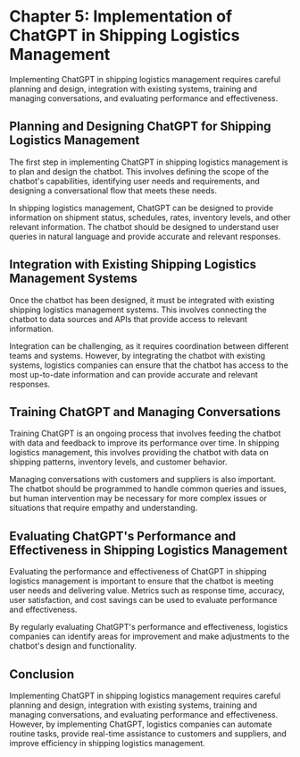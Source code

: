 Chapter 5: Implementation of ChatGPT in Shipping Logistics Management
=====================================================================

Implementing ChatGPT in shipping logistics management requires careful planning and design, integration with existing systems, training and managing conversations, and evaluating performance and effectiveness.

Planning and Designing ChatGPT for Shipping Logistics Management
----------------------------------------------------------------

The first step in implementing ChatGPT in shipping logistics management is to plan and design the chatbot. This involves defining the scope of the chatbot's capabilities, identifying user needs and requirements, and designing a conversational flow that meets these needs.

In shipping logistics management, ChatGPT can be designed to provide information on shipment status, schedules, rates, inventory levels, and other relevant information. The chatbot should be designed to understand user queries in natural language and provide accurate and relevant responses.

Integration with Existing Shipping Logistics Management Systems
---------------------------------------------------------------

Once the chatbot has been designed, it must be integrated with existing shipping logistics management systems. This involves connecting the chatbot to data sources and APIs that provide access to relevant information.

Integration can be challenging, as it requires coordination between different teams and systems. However, by integrating the chatbot with existing systems, logistics companies can ensure that the chatbot has access to the most up-to-date information and can provide accurate and relevant responses.

Training ChatGPT and Managing Conversations
-------------------------------------------

Training ChatGPT is an ongoing process that involves feeding the chatbot with data and feedback to improve its performance over time. In shipping logistics management, this involves providing the chatbot with data on shipping patterns, inventory levels, and customer behavior.

Managing conversations with customers and suppliers is also important. The chatbot should be programmed to handle common queries and issues, but human intervention may be necessary for more complex issues or situations that require empathy and understanding.

Evaluating ChatGPT's Performance and Effectiveness in Shipping Logistics Management
-----------------------------------------------------------------------------------

Evaluating the performance and effectiveness of ChatGPT in shipping logistics management is important to ensure that the chatbot is meeting user needs and delivering value. Metrics such as response time, accuracy, user satisfaction, and cost savings can be used to evaluate performance and effectiveness.

By regularly evaluating ChatGPT's performance and effectiveness, logistics companies can identify areas for improvement and make adjustments to the chatbot's design and functionality.

Conclusion
----------

Implementing ChatGPT in shipping logistics management requires careful planning and design, integration with existing systems, training and managing conversations, and evaluating performance and effectiveness. However, by implementing ChatGPT, logistics companies can automate routine tasks, provide real-time assistance to customers and suppliers, and improve efficiency in shipping logistics management.
